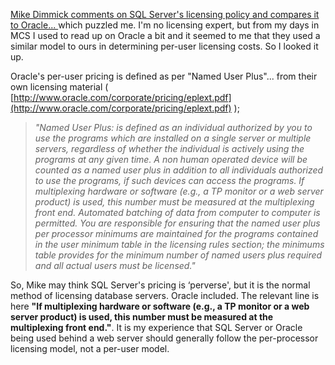 [Mike Dimmick comments on SQL Server's licensing policy and compares it to Oracle... ](http://blogs.duncanmackenzie.net/duncanma/archive/2004/09/24/695.aspx#738)which puzzled me. I'm no licensing expert, but from my days in MCS I used to read up on Oracle a bit and it seemed to me that they used a similar model to ours in determining per-user licensing costs. So I looked it up.

Oracle's per-user pricing is defined as per "Named User Plus"... from their own licensing material ( [http://www.oracle.com/corporate/pricing/eplext.pdf](http://www.oracle.com/corporate/pricing/eplext.pdf) );

> _"Named User Plus: is defined as an individual authorized by you to use the programs which are installed on a single server or multiple servers, regardless of whether the individual is actively using the programs at any given time. A non human operated device will be counted as a named user plus in addition to all individuals authorized to use the programs, if such devices can access the programs. If multiplexing hardware or software (e.g., a TP monitor or a web server product) is used, this number must be measured at the multiplexing front end. Automated batching of data from computer to computer is permitted. You are responsible for ensuring that the named user plus per processor minimums are maintained for the programs contained in the user minimum table in the licensing rules section; the minimums table provides for the minimum number of named users plus required and all actual users must be licensed."_

So, Mike may think SQL Server's pricing is &#8216;perverse', but it is the normal method of licensing database servers. Oracle included. The relevant line is here **"If multiplexing hardware or software (e.g., a TP monitor or a web server product) is used, this number must be measured at the multiplexing front end."**. It is my experience that SQL Server or Oracle being used behind a web server should generally follow the per-processor licensing model, not a per-user model.